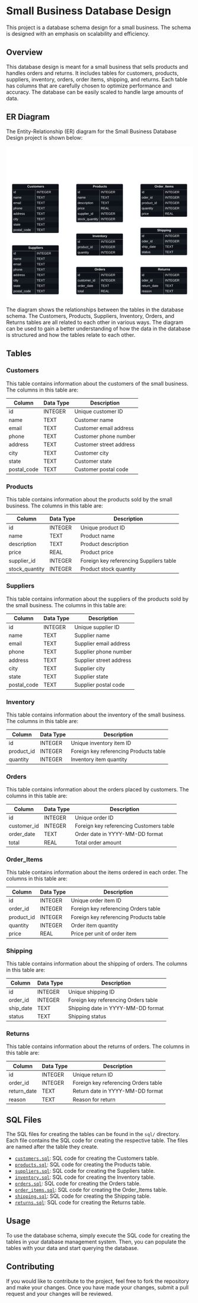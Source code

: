 # Small Business Database Design

This project is a database schema design for a small business. The schema is designed with an emphasis on scalability and efficiency.

## Overview

This database design is meant for a small business that sells products and handles orders and returns. It includes tables for customers, products, suppliers, inventory, orders, order items, shipping, and returns. Each table has columns that are carefully chosen to optimize performance and accuracy. The database can be easily scaled to handle large amounts of data.

## ER Diagram

The Entity-Relationship (ER) diagram for the Small Business Database Design project is shown below:

![ER Diagram](images/er-diagram.png "ER Diagram")

The diagram shows the relationships between the tables in the database schema. The Customers, Products, Suppliers, Inventory, Orders, and Returns tables are all related to each other in various ways. The diagram can be used to gain a better understanding of how the data in the database is structured and how the tables relate to each other.

## Tables

### Customers

This table contains information about the customers of the small business. The columns in this table are:

| Column       | Data Type | Description              |
|--------------|-----------|--------------------------|
| id           | INTEGER   | Unique customer ID        |
| name         | TEXT      | Customer name             |
| email        | TEXT      | Customer email address    |
| phone        | TEXT      | Customer phone number     |
| address      | TEXT      | Customer street address   |
| city         | TEXT      | Customer city             |
| state        | TEXT      | Customer state            |
| postal_code  | TEXT      | Customer postal code      |

### Products

This table contains information about the products sold by the small business. The columns in this table are:

| Column          | Data Type | Description                              |
|-----------------|-----------|------------------------------------------|
| id              | INTEGER   | Unique product ID                         |
| name            | TEXT      | Product name                              |
| description     | TEXT      | Product description                       |
| price           | REAL      | Product price                             |
| supplier_id     | INTEGER   | Foreign key referencing Suppliers table  |
| stock_quantity  | INTEGER   | Product stock quantity                    |

### Suppliers

This table contains information about the suppliers of the products sold by the small business. The columns in this table are:

| Column       | Data Type | Description              |
|--------------|-----------|--------------------------|
| id           | INTEGER   | Unique supplier ID        |
| name         | TEXT      | Supplier name             |
| email        | TEXT      | Supplier email address    |
| phone        | TEXT      | Supplier phone number     |
| address      | TEXT      | Supplier street address   |
| city         | TEXT      | Supplier city             |
| state        | TEXT      | Supplier state            |
| postal_code  | TEXT      | Supplier postal code      |

### Inventory

This table contains information about the inventory of the small business. The columns in this table are:

| Column        | Data Type | Description                             |
|---------------|-----------|-----------------------------------------|
| id            | INTEGER   | Unique inventory item ID                 |
| product_id    | INTEGER   | Foreign key referencing Products table  |
| quantity      | INTEGER   | Inventory item quantity                   |

### Orders

This table contains information about the orders placed by customers. The columns in this table are:

| Column        | Data Type | Description                             |
|---------------|-----------|-----------------------------------------|
| id            | INTEGER   | Unique order ID                           |
| customer_id   | INTEGER   | Foreign key referencing Customers table |
| order_date    | TEXT      | Order date in YYYY-MM-DD format           |
| total         | REAL      | Total order amount                         |

### Order_Items

This table contains information about the items ordered in each order. The columns in this table are:

| Column        | Data Type | Description                             |
|---------------|-----------|-----------------------------------------|
| id            | INTEGER   | Unique order item ID                       |
| order_id      | INTEGER   | Foreign key referencing Orders table    |
| product_id    | INTEGER   | Foreign key referencing Products table  |
| quantity      | INTEGER   | Order item quantity                        |
| price         | REAL      | Price per unit of order item               |

### Shipping

This table contains information about the shipping of orders. The columns in this table are:

| Column        | Data Type | Description                             |
|---------------|-----------|-----------------------------------------|
| id            | INTEGER   | Unique shipping ID                       |
| order_id      | INTEGER   | Foreign key referencing Orders table    |
| ship_date     | TEXT      | Shipping date in YYYY-MM-DD format         |
| status        | TEXT      | Shipping status                            |

### Returns 

This table contains information about the returns of orders. The columns in this table are:

| Column        | Data Type | Description                             |
|---------------|-----------|-----------------------------------------|
| id            | INTEGER   | Unique return ID                           |
| order_id      | INTEGER   | Foreign key referencing Orders table    |
| return_date   | TEXT      | Return date in YYYY-MM-DD format           |
| reason        | TEXT      | Reason for return                         |

## SQL Files

The SQL files for creating the tables can be found in the `sql/` directory. Each file contains the SQL code for creating the respective table. The files are named after the table they create.

- [`customers.sql`](./sql/customers.sql): SQL code for creating the Customers table.
- [`products.sql`](./sql/products.sql): SQL code for creating the Products table.
- [`suppliers.sql`](./sql/suppliers.sql): SQL code for creating the Suppliers table.
- [`inventory.sql`](./sql/inventory.sql): SQL code for creating the Inventory table.
- [`orders.sql`](./sql/orders.sql): SQL code for creating the Orders table.
- [`order_items.sql`](./sql/order_items.sql): SQL code for creating the Order_Items table.
- [`shipping.sql`](./sql/shipping.sql): SQL code for creating the Shipping table.
- [`returns.sql`](./sql/returns.sql): SQL code for creating the Returns table.

## Usage

To use the database schema, simply execute the SQL code for creating the tables in your database management system. Then, you can populate the tables with your data and start querying the database.

## Contributing

If you would like to contribute to the project, feel free to fork the repository and make your changes. Once you have made your changes, submit a pull request and your changes will be reviewed.
